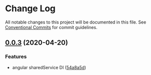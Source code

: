 # Change Log

All notable changes to this project will be documented in this file. See [Conventional Commits](https://conventionalcommits.org) for commit guidelines.

## [0.0.3](https://github.com/ruslanguns/ruso-monorepo/compare/@ruso/angular@0.0.1...@ruso/angular@0.0.3) (2020-04-20)

### Features

- angular sharedService DI ([54a8a5d](https://github.com/ruslanguns/ruso-monorepo/commit/54a8a5d50b092e5fa5f5ff671f2cd56017d391be))
